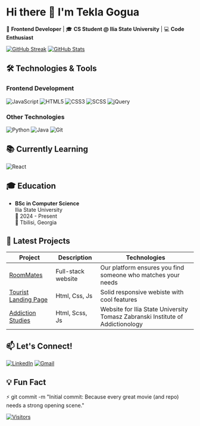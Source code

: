 # Hi there 👋 I'm Tekla Gogua

🚀 **Frontend Developer** | 🎓 **CS Student @ Ilia State University** | 💻 **Code Enthusiast**

[![GitHub Streak](https://streak-stats.demolab.com?user=teklaGogua&theme=radical)](https://git.io/streak-stats)
[![GitHub Stats](https://github-readme-stats.vercel.app/api?username=teklaGogua&show_icons=true&theme=radical)](https://github.com/teklaGogua)

## 🛠️ Technologies & Tools

### Frontend Development
![JavaScript](https://img.shields.io/badge/-JavaScript-F7DF1E?style=flat-square&logo=javascript&logoColor=black)
![HTML5](https://img.shields.io/badge/-HTML5-E34F26?style=flat-square&logo=html5&logoColor=white)
![CSS3](https://img.shields.io/badge/-CSS3-1572B6?style=flat-square&logo=css3)
![SCSS](https://img.shields.io/badge/-SCSS-CC6699?style=flat-square&logo=sass&logoColor=white)
![jQuery](https://img.shields.io/badge/-jQuery-0769AD?style=flat-square&logo=jquery)

### Other Technologies
![Python](https://img.shields.io/badge/-Python-3776AB?style=flat-square&logo=python&logoColor=white)
![Java](https://img.shields.io/badge/-Java-007396?style=flat-square&logo=java)
![Git](https://img.shields.io/badge/-Git-F05032?style=flat-square&logo=git&logoColor=white)

## 📚 Currently Learning
![React](https://img.shields.io/badge/-React-61DAFB?style=flat-square&logo=react&logoColor=black)

## 🎓 Education
- **BSc in Computer Science**  
  Ilia State University  
  📅 2024 - Present  
  📍 Tbilisi, Georgia

## 🚀 Latest Projects

| Project | Description | Technologies |
|---------|-------------|--------------|
| [RoomMates](teklagogua.github.io/Roommate/) |Full-stack website | Our platform ensures you find someone who matches your needs |
| [Tourist Landing Page](https://teklagogua.github.io/Tourist-Landing-Page/) | Html, Css, Js | Solid responsive webiste with cool features |
| [Addiction Studies](https://mind1a.github.io/addictionStudies/) | Html, Scss, Js | Website for Ilia State University Tomasz Zabranski Institute of Addictionology |

## 📫 Let's Connect!
[![LinkedIn](https://img.shields.io/badge/-LinkedIn-0077B5?style=flat-square&logo=linkedin&logoColor=white)](https://www.linkedin.com/in/tekla-gogua-223a1831a/)
[![Gmail](https://img.shields.io/badge/-Gmail-D14836?style=flat-square&logo=gmail&logoColor=white)](mailto:tekla.gogua.2006@gmail.com)

## 💡 Fun Fact
⚡ git commit -m "Initial commit: Because every great movie (and repo) needs a strong opening scene."

[![Visitors](https://visitor-badge.laobi.website/badge?page_id=YourUsername.YourUsername)](https://github.com/teklaGogua)

